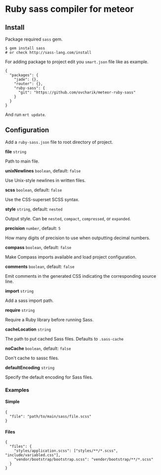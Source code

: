# Ruby sass compiler for meteor

## Install

Package required `sass` gem.

    $ gem install sass
    # or check http://sass-lang.com/install

For adding package to project edit you `smart.json` file like as example.

    {
      "packages": {
        "jade": {},
        "router": {},
        "ruby-sass": {
          "git": "https://github.com/ovcharik/meteor-ruby-sass"
        }
      }
    }

And run `mrt update`.

## Configuration

Add a `ruby-sass.json` file to root directory of project.


**file** `string`

Path to main file.


**unixNewlines** `boolean`, default: `false`

Use Unix-style newlines in written files.


**scss** `boolean`, default: `false`

Use the CSS-superset SCSS syntax.


**style** `string`, default: `nested`

Output style. Can be `nested`, `compact`, `compressed`, or `expanded`.


**precision** `number`, default: `5`

How many digits of precision to use when outputting decimal numbers.


**compass** `boolean`, default: `false`

Make Compass imports available and load project configuration.


**comments** `boolean`, default: `false`

Emit comments in the generated CSS indicating the corresponding source line.


**import** `string`

Add a sass import path.


**require** `string`

Require a Ruby library before running Sass.


**cacheLocation** `string`

The path to put cached Sass files. Defaults to `.sass-cache`


**noCache** `boolean`, default: `false`

Don't cache to sassc files.


**defaultEncoding** `string`

Specify the default encoding for Sass files.


### Examples

#### Simple

    {
      "file": "path/to/main/sass/file.scss"
    }

#### Files

    {
      "files": {
        "styles/application.scss": ["styles/**/*.scss", "include/variabled.css"],
        "vendor/bootstrap/bootstrap.scss": "vendor/bootstrap/**/*.scss"
      }
    }
